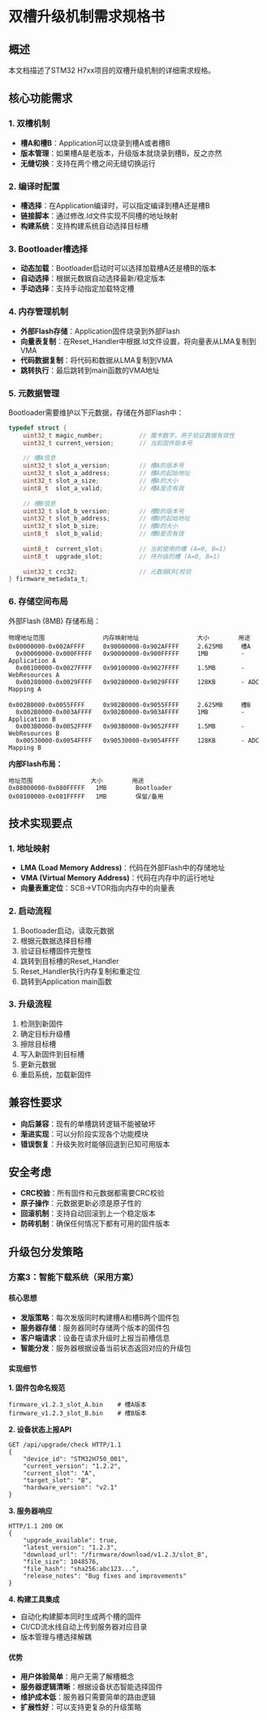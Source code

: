 # 双槽升级机制需求规格书

## 概述
本文档描述了STM32 H7xx项目的双槽升级机制的详细需求规格。

## 核心功能需求

### 1. 双槽机制
- **槽A和槽B**：Application可以烧录到槽A或者槽B
- **版本管理**：如果槽A是老版本，升级版本就烧录到槽B，反之亦然
- **无缝切换**：支持在两个槽之间无缝切换运行

### 2. 编译时配置
- **槽选择**：在Application编译时，可以指定编译到槽A还是槽B
- **链接脚本**：通过修改.ld文件实现不同槽的地址映射
- **构建系统**：支持构建系统自动选择目标槽

### 3. Bootloader槽选择
- **动态加载**：Bootloader启动时可以选择加载槽A还是槽B的版本
- **自动选择**：根据元数据自动选择最新/稳定版本
- **手动选择**：支持手动指定加载特定槽

### 4. 内存管理机制
- **外部Flash存储**：Application固件烧录到外部Flash
- **向量表复制**：在Reset_Handler中根据.ld文件设置，将向量表从LMA复制到VMA
- **代码数据复制**：将代码和数据从LMA复制到VMA
- **跳转执行**：最后跳转到main函数的VMA地址

### 5. 元数据管理
Bootloader需要维护以下元数据，存储在外部Flash中：

```c
typedef struct {
    uint32_t magic_number;          // 魔术数字，用于验证数据有效性
    uint32_t current_version;       // 当前固件版本号
    
    // 槽A信息
    uint32_t slot_a_version;        // 槽A的版本号
    uint32_t slot_a_address;        // 槽A的起始地址
    uint32_t slot_a_size;           // 槽A的大小
    uint8_t  slot_a_valid;          // 槽A是否有效
    
    // 槽B信息  
    uint32_t slot_b_version;        // 槽B的版本号
    uint32_t slot_b_address;        // 槽B的起始地址
    uint32_t slot_b_size;           // 槽B的大小
    uint8_t  slot_b_valid;          // 槽B是否有效
    
    uint8_t  current_slot;          // 当前使用的槽 (A=0, B=1)
    uint8_t  upgrade_slot;          // 待升级的槽 (A=0, B=1)
    
    uint32_t crc32;                 // 元数据CRC校验
} firmware_metadata_t;
```

### 6. 存储空间布局

外部Flash (8MB) 存储布局：

```
物理地址范围                内存映射地址                大小        用途
0x00000000-0x002AFFFF     0x90000000-0x902AFFFF     2.625MB     槽A
  0x00000000-0x000FFFFF   0x90000000-0x900FFFFF     1MB         - Application A
  0x00100000-0x0027FFFF   0x90100000-0x9027FFFF     1.5MB       - WebResources A
  0x00280000-0x0029FFFF   0x90280000-0x9029FFFF     128KB       - ADC Mapping A

0x002B0000-0x0055FFFF     0x902B0000-0x9055FFFF     2.625MB     槽B
  0x002B0000-0x003AFFFF   0x902B0000-0x903AFFFF     1MB         - Application B
  0x003B0000-0x0052FFFF   0x903B0000-0x9052FFFF     1.5MB       - WebResources B
  0x00530000-0x0054FFFF   0x90530000-0x9054FFFF     128KB       - ADC Mapping B
```

**内部Flash布局：**
```
地址范围                大小        用途
0x08000000-0x080FFFFF   1MB        Bootloader
0x08100000-0x081FFFFF   1MB        保留/备用
```

## 技术实现要点

### 1. 地址映射
- **LMA (Load Memory Address)**：代码在外部Flash中的存储地址
- **VMA (Virtual Memory Address)**：代码在内存中的运行地址
- **向量表重定位**：SCB->VTOR指向内存中的向量表

### 2. 启动流程
1. Bootloader启动，读取元数据
2. 根据元数据选择目标槽
3. 验证目标槽固件完整性
4. 跳转到目标槽的Reset_Handler
5. Reset_Handler执行内存复制和重定位
6. 跳转到Application main函数

### 3. 升级流程
1. 检测到新固件
2. 确定目标升级槽
3. 擦除目标槽
4. 写入新固件到目标槽
5. 更新元数据
6. 重启系统，加载新固件

## 兼容性要求
- **向后兼容**：现有的单槽跳转逻辑不能被破坏
- **渐进实现**：可以分阶段实现各个功能模块
- **错误恢复**：升级失败时能够回退到已知可用版本

## 安全考虑
- **CRC校验**：所有固件和元数据都需要CRC校验
- **原子操作**：元数据更新必须是原子性的
- **回滚机制**：支持自动回滚到上一个稳定版本
- **防砖机制**：确保任何情况下都有可用的固件版本

## 升级包分发策略

### 方案3：智能下载系统（采用方案）

#### 核心思想
- **发版策略**：每次发版同时构建槽A和槽B两个固件包
- **服务器存储**：服务器同时存储两个版本的固件包
- **客户端请求**：设备在请求升级时上报当前槽信息
- **智能分发**：服务器根据设备当前状态返回对应的升级包

#### 实现细节

**1. 固件包命名规范**
```
firmware_v1.2.3_slot_A.bin    # 槽A版本
firmware_v1.2.3_slot_B.bin    # 槽B版本
```

**2. 设备状态上报API**
```http
GET /api/upgrade/check HTTP/1.1
{
    "device_id": "STM32H750_001",
    "current_version": "1.2.2",
    "current_slot": "A",
    "target_slot": "B",
    "hardware_version": "v2.1"
}
```

**3. 服务器响应**
```http
HTTP/1.1 200 OK
{
    "upgrade_available": true,
    "latest_version": "1.2.3",
    "download_url": "/firmware/download/v1.2.3/slot_B",
    "file_size": 1048576,
    "file_hash": "sha256:abc123...",
    "release_notes": "Bug fixes and improvements"
}
```

**4. 构建工具集成**
- 自动化构建脚本同时生成两个槽的固件
- CI/CD流水线自动上传到服务器对应目录
- 版本管理与槽选择解耦

#### 优势
- **用户体验简单**：用户无需了解槽概念
- **服务器逻辑清晰**：根据设备状态智能选择固件
- **维护成本低**：服务器只需要简单的路由逻辑
- **扩展性好**：可以支持更复杂的升级策略 